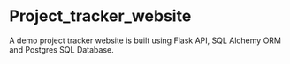 # Project_tracker_website
A demo project tracker website is built using Flask API, SQL Alchemy ORM and Postgres SQL Database.
